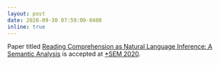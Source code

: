 ```yaml
---
layout: post
date: 2020-09-30 07:59:00-0400
inline: true
---
```


Paper titled [Reading Comprehension as Natural Language Inference: A Semantic Analysis](https://arxiv.org/abs/2010.01713) is accepted at [\*SEM 2020](https://sites.google.com/view/starsem2020/).
